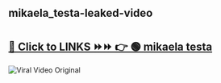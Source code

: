
 ## mikaela_testa-leaked-video 

# <h2><a href="https://clipsfans.com/mikaela_testa&ref=git">🔗 Click to LINKS ⏩⏩ 👉 🟢 mikaela testa </a></h2>

<a href="https://clipsfans.com/mikaela_testa&ref=git" rel="nofollow" data-target="animated-image.originalLink"><img src="https://i.ibb.co.com/xMMVF88/686577567.gif" alt="Viral Video Original" style="max-width: 100%; display: inline-block;" data-target="animated-image.originalImage"></a>
